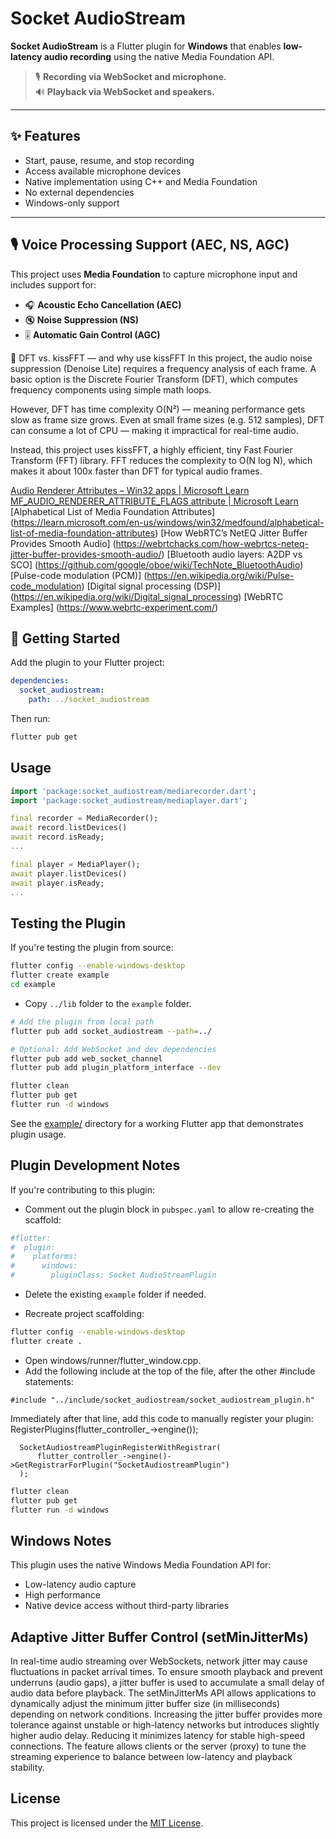 # Socket AudioStream

**Socket AudioStream** is a Flutter plugin for **Windows** that enables **low-latency audio recording** using the native Media Foundation API.

> 🎙️ **Recording via WebSocket and microphone.**  
> 🔊 **Playback via WebSocket and speakers.**

---

## ✨ Features

- Start, pause, resume, and stop recording
- Access available microphone devices
- Native implementation using C++ and Media Foundation
- No external dependencies
- Windows-only support

---

## 🎙️ Voice Processing Support (AEC, NS, AGC)

This project uses **Media Foundation** to capture microphone input and includes support for:

- 🎧 **Acoustic Echo Cancellation (AEC)**
- 🔇 **Noise Suppression (NS)**
- 🎚️ **Automatic Gain Control (AGC)**

📖 DFT vs. kissFFT — and why use kissFFT
In this project, the audio noise suppression (Denoise Lite) requires a frequency analysis of each frame. A basic option is the Discrete Fourier Transform (DFT), which computes frequency components using simple math loops.

However, DFT has time complexity O(N²) — meaning performance gets slow as frame size grows. Even at small frame sizes (e.g. 512 samples), DFT can consume a lot of CPU — making it impractical for real-time audio.

Instead, this project uses kissFFT, a highly efficient, tiny Fast Fourier Transform (FFT) library. FFT reduces the complexity to O(N log N), which makes it about 100x faster than DFT for typical audio frames.

[Audio Renderer Attributes – Win32 apps | Microsoft Learn](https://learn.microsoft.com/en-us/windows/win32/medfound/audio-renderer-attributes)
[MF_AUDIO_RENDERER_ATTRIBUTE_FLAGS attribute | Microsoft Learn](https://learn.microsoft.com/en-us/windows/win32/medfound/mf-audio-renderer-attribute-flags-attribute)
[Alphabetical List of Media Foundation Attributes] (https://learn.microsoft.com/en-us/windows/win32/medfound/alphabetical-list-of-media-foundation-attributes)
[How WebRTC’s NetEQ Jitter Buffer Provides Smooth Audio] (https://webrtchacks.com/how-webrtcs-neteq-jitter-buffer-provides-smooth-audio/)
[Bluetooth audio layers: A2DP vs SCO] (https://github.com/google/oboe/wiki/TechNote_BluetoothAudio)
[Pulse-code modulation (PCM)] (https://en.wikipedia.org/wiki/Pulse-code_modulation)
[Digital signal processing (DSP)] (https://en.wikipedia.org/wiki/Digital_signal_processing)
[WebRTC Examples] (https://www.webrtc-experiment.com/)

## 🚀 Getting Started

Add the plugin to your Flutter project:

```yaml
dependencies:
  socket_audiostream:
    path: ../socket_audiostream
```

Then run:

```bash
flutter pub get
```

## Usage

```dart
import 'package:socket_audiostream/mediarecorder.dart';
import 'package:socket_audiostream/mediaplayer.dart';

final recorder = MediaRecorder();
await record.listDevices()
await record.isReady;
...

final player = MediaPlayer();
await player.listDevices()
await player.isReady;
...

```

## Testing the Plugin

If you're testing the plugin from source:

```bash
flutter config --enable-windows-desktop
flutter create example
cd example
```

- Copy `../lib` folder to the `example` folder.

```bash
# Add the plugin from local path
flutter pub add socket_audiostream --path=../

# Optional: Add WebSocket and dev dependencies
flutter pub add web_socket_channel
flutter pub add plugin_platform_interface --dev

flutter clean
flutter pub get
flutter run -d windows
```

See the [example/](example/) directory for a working Flutter app that demonstrates plugin usage.

## Plugin Development Notes

If you're contributing to this plugin:

- Comment out the plugin block in `pubspec.yaml` to allow re-creating the scaffold:
```yaml
#flutter:
#  plugin:
#    platforms:
#      windows:
#        pluginClass: Socket AudioStreamPlugin
```

-  Delete the existing `example` folder if needed.

- Recreate project scaffolding:

```bash
flutter config --enable-windows-desktop
flutter create .
```

- Open windows/runner/flutter_window.cpp.
- Add the following include at the top of the file, after the other #include statements:
```
#include "../include/socket_audiostream/socket_audiostream_plugin.h" 
```
Immediately after that line, add this code to manually register your plugin: RegisterPlugins(flutter_controller_->engine());
```
  SocketAudiostreamPluginRegisterWithRegistrar(
      flutter_controller_->engine()->GetRegistrarForPlugin("SocketAudiostreamPlugin")
  );
```

```bash
flutter clean
flutter pub get
flutter run -d windows
```

## Windows Notes

This plugin uses the native Windows Media Foundation API for:

- Low-latency audio capture
- High performance
- Native device access without third-party libraries

## Adaptive Jitter Buffer Control (setMinJitterMs)
In real-time audio streaming over WebSockets, network jitter may cause fluctuations in packet arrival times. To ensure smooth playback and prevent underruns (audio gaps), a jitter buffer is used to accumulate a small delay of audio data before playback. The setMinJitterMs API allows applications to dynamically adjust the minimum jitter buffer size (in milliseconds) depending on network conditions. Increasing the jitter buffer provides more tolerance against unstable or high-latency networks but introduces slightly higher audio delay. Reducing it minimizes latency for stable high-speed connections. The feature allows clients or the server (proxy) to tune the streaming experience to balance between low-latency and playback stability.

## License

This project is licensed under the [MIT License](LICENSE).
